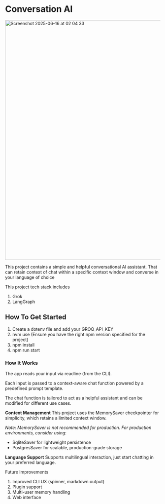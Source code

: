 # Conversation AI
<img width="777" alt="Screenshot 2025-06-16 at 02 04 33" src="https://github.com/user-attachments/assets/dc61d52a-b19b-4004-8cb4-61f1f5ba724a" />

This project contains a simple and helpful conversational AI assistant.
That can retain context of chat within a specific context window and converse in your language of choice

This project tech stack includes 
1. Grok
2. LangGraph

## How To Get Started 
1. Create a dotenv file and add your GROQ_API_KEY
2. nvm use (Ensure you have the right npm version specified for the project)
3. npm install
3. npm run start


### How It Works
The app reads your input via readline (from the CLI).

Each input is passed to a context-aware chat function powered by a predefined prompt template.

The chat function is tailored to act as a helpful assistant and can be modified for different use cases.

**Context Management**
This project uses the MemorySaver checkpointer for simplicity, which retains a limited context window.

_Note: MemorySaver is not recommended for production.
For production environments, consider using_:
- SqliteSaver for lightweight persistence
- PostgresSaver for scalable, production-grade storage

**Language Support**
Supports multilingual interaction, just start chatting in your preferred language.

Future Improvements
1. Improved CLI UX (spinner, markdown output)
2. Plugin support
3. Multi-user memory handling
4. Web interface
